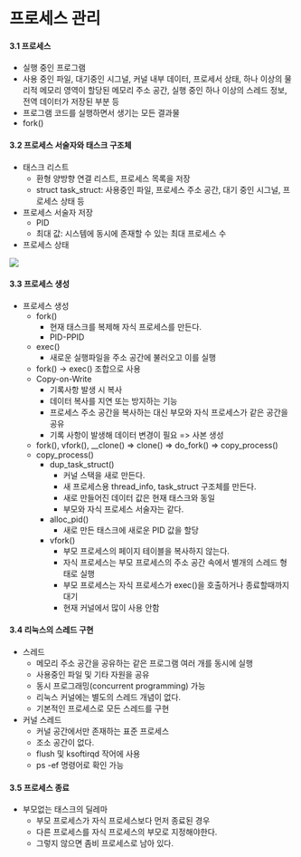 # 프로세스 관리

#### 3.1 프로세스

- 실행 중인 프로그램
- 사용 중인 파일, 대기중인 시그널, 커널 내부 데이터, 프로세서 상태, 하나 이상의 물리적 메모리 영역이 할당된 메모리 주소 공간, 실행 중인 하나 이상의 스레드 정보, 전역 데이터가 저장된 부분 등
- 프로그램 코드를 실행하면서 생기는 모든 결과물
- fork()



#### 3.2 프로세스 서술자와 태스크 구조체

- 태스크 리스트
  - 환형 양방향 연결 리스트, 프로세스 목록을 저장
  - struct task_struct: 사용중인 파일, 프로세스 주소 공간, 대기 중인 시그널, 프로세스 상태 등
- 프로세스 서술자 저장
  - PID
  - 최대 값: 시스템에 동시에 존재할 수 있는 최대 프로세스 수
- 프로세스 상태

![](C:\Users\user\Desktop\kernel_study\images\3_1.PNG)



#### 3.3 프로세스 생성

- 프로세스 생성
  - fork()
    - 현재 태스크를 복제해 자식 프로세스를 만든다.
    - PID-PPID
  - exec()
    - 새로운 실행파일을 주소 공간에 불러오고 이를 실행
  - fork() -> exec() 조합으로 사용
  - Copy-on-Write
    - 기록사항 발생 시 복사
    - 데이터 복사를 지연 또는 방지하는 기능
    - 프로세스 주소 공간을 복사하는 대신 부모와 자식 프로세스가 같은 공간을 공유
    - 기록 사항이 발생해 데이터 변경이 필요 => 사본 생성
  - fork(), vfork(), __clone() => clone() => do_fork() => copy_process()
  - copy_process()
    - dup_task_struct()
      - 커널 스택을 새로 만든다.
      - 새 프로세스용 thread_info, task_struct 구조체를 만든다.
      - 새로 만들어진 데이터 값은 현재 태스크와 동일
      - 부모와 자식 프로세스 서술자는 같다.
    - alloc_pid()
      - 새로 만든 태스크에 새로운 PID 값을 할당
    - vfork()
      - 부모 프로세스의 페이지 테이블을 복사하지 않는다.
      - 자식 프로세스는 부모 프로세스의 주소 공간 속에서 별개의 스레드 형태로 실행
      - 부모 프로세스는 자식 프로세스가 exec()을 호출하거나 종료할때까지 대기
      - 현재 커널에서 많이 사용 안함



#### 3.4 리눅스의 스레드 구현

- 스레드 
  - 메모리 주소 공간을 공유하는 같은 프로그램 여러 개를 동시에 실행
  - 사용중인 파일 및 기타 자원을 공유
  - 동시 프로그래밍(concurrent programming) 가능
  - 리눅스 커널에는 별도의 스레드 개념이 없다.
  - 기본적인 프로세스로 모든 스레드를 구현
- 커널 스레드
  - 커널 공간에서만 존재하는 표준 프로세스
  - 조소 공간이 없다.
  - flush 및 ksoftirqd 작어에 사용
  - ps -ef 명령어로 확인 가능



#### 3.5 프로세스 종료

- 부모없는 태스크의 딜레마
  - 부모 프로세스가 자식 프로세스보다 먼저 종료된 경우
  - 다른 프로세스를 자식 프로세스의 부모로 지정해야한다.
  - 그렇지 않으면 좀비 프로세스로 남아 있다.